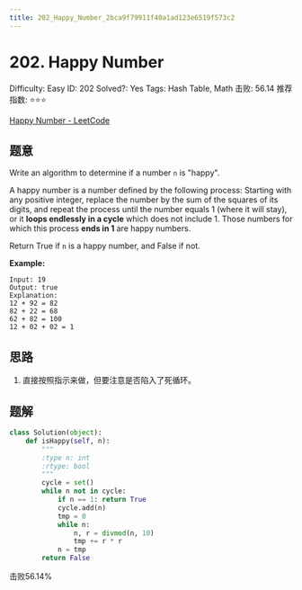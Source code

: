 ```yaml
---
title: 202_Happy_Number_2bca9f79911f40a1ad123e6519f573c2
---
```


# 202. Happy Number

Difficulty: Easy
ID: 202
Solved?: Yes
Tags: Hash Table, Math
击败: 56.14
推荐指数: ⭐⭐⭐

[Happy Number - LeetCode](https://leetcode.com/problems/happy-number/)

## 题意

Write an algorithm to determine if a number `n` is "happy".

A happy number is a number defined by the following process: Starting with any positive integer, replace the number by the sum of the squares of its digits, and repeat the process until the number equals 1 (where it will stay), or it **loops endlessly in a cycle** which does not include 1. Those numbers for which this process **ends in 1** are happy numbers.

Return True if `n` is a happy number, and False if not.

**Example:**

```
Input: 19
Output: true
Explanation: 
12 + 92 = 82
82 + 22 = 68
62 + 82 = 100
12 + 02 + 02 = 1

```

## 思路

1. 直接按照指示来做，但要注意是否陷入了死循环。

## 题解

```python
class Solution(object):
    def isHappy(self, n):
        """
        :type n: int
        :rtype: bool
        """
        cycle = set()
        while n not in cycle:
            if n == 1: return True
            cycle.add(n)
            tmp = 0
            while n:
                n, r = divmod(n, 10)
                tmp += r * r
            n = tmp
        return False
```

击败56.14%